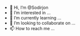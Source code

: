 - 👋 Hi, I’m @Sodirjon
- 👀 I’m interested in ...
- 🌱 I’m currently learning ...
- 💞️ I’m looking to collaborate on ...
- 📫 How to reach me ...

<!---
Sodirjon/Sodirjon is a ✨ special ✨ repository because its `README.md` (this file) appears on your GitHub profile.
You can click the Preview link to take a look at your changes.
--->
